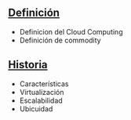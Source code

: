 ## [Definición](Definicion/)
- Definicion del Cloud Computing
- Definición de commodity

## [Historia](Historia/)
- Características
- Virtualización
- Escalabilidad
- Ubicuidad